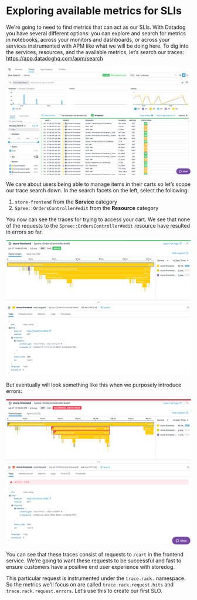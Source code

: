 # Exploring available metrics for SLIs 

We're going to need to find metrics that can act as our SLIs. With Datadog you have several different options: you can explore and search for metrics in notebooks, across your monitors and dashboards, or across your services instrumented with APM like what we will be doing here. To dig into the services, resources, and the available metrics, let’s search our traces: https://app.datadoghq.com/apm/search 

![Trace Search](./assets/trace-search.png)

We care about users being able to manage items in their carts so let’s scope our trace search down. In the search facets on the left, select the following: 

1. `store-frontend` from the **Service** category
2. `Spree::OrdersController#edit` from the **Resource** category

You now can see the traces for trying to access your cart. We see that none of the requests to the `Spree::OrdersController#edit` resource have resulted in errors so far. 

![Trace View](./assets/trace-view.png)

But eventually will look something like this when we purposely introduce errors: 

![Trace Errors](./assets/trace-errors.png)

You can see that these traces consist of requests to `/cart` in the frontend service. We're going to want these requests to be successful and fast to ensure customers have a positive end user experience with storedog.

This particular request is instrumented under the `trace.rack.` namespace. So the metrics we'll focus on are called `trace.rack.request.hits` and `trace.rack.request.errors`. Let’s use this to create our first SLO. 
